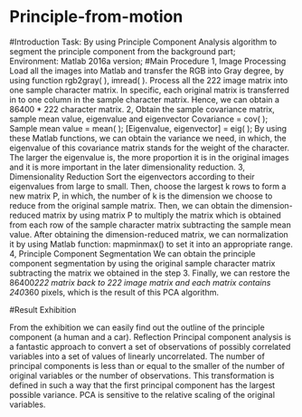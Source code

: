 # Principle-from-motion
#Introduction
Task: By using Principle Component Analysis algorithm to segment the principle component from the background part;	
Environment: Matlab 2016a version;
#Main Procedure
1, Image Processing
Load all the images into Matlab and transfer the RGB into Gray degree, by using function rgb2gray( ), imread( ).
Process all the 222 image matrix into one sample character matrix. In specific, each original matrix is transferred in to one column in the sample character matrix. Hence, we can obtain a 86400 * 222 character matrix.
2, Obtain the sample covariance matrix, sample mean value, eigenvalue and eigenvector
Covariance = cov( );
Sample mean value = mean( );
[Eigenvalue, eigenvector] = eig( );
By using these Matlab functions, we can obtain the variance we need, in which, the eigenvalue of this covariance matrix stands for the weight of the character. The larger the eigenvalue is, the more proportion it is in the original images and it is more important in the later dimensionality reduction.
3, Dimensionality Reduction
Sort the eigenvectors according to their eigenvalues from large to small. Then, choose the largest k rows to form a new matrix P, in which, the number of k is the dimension we choose to reduce from the original sample matrix.
Then, we can obtain the dimension-reduced matrix by using matrix P to multiply the matrix which is obtained from each row of the sample character matrix subtracting the sample mean value.
After obtaining the dimension-reduced matrix, we can normalization it by using Matlab function:  mapminmax() to set it into an appropriate range.  
 4, Principle Component Segmentation
We can obtain the principle component segmentation by using the original sample character matrix subtracting the matrix we obtained in the step 3. 
Finally, we can restore the 86400*222 matrix back to 222 image matrix and each matrix contains 240*360 pixels, which is the result of this PCA algorithm.

#Result Exhibition
  
From the exhibition we can easily find out the outline of the principle component (a human and a car).
Reflection
	Principal component analysis is a fantastic approach to convert a set of observations of possibly correlated variables into a set of values of linearly uncorrelated. 
The number of principal components is less than or equal to the smaller of the number of original variables or the number of observations. 
This transformation is defined in such a way that the first principal component has the largest possible variance. 
PCA is sensitive to the relative scaling of the original variables.
